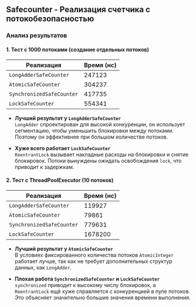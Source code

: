 ## Safecounter - Реализация счетчика с потокобезопасностью
### **Анализ результатов**
#### **1. Тест с 1000 потоками (создание отдельных потоков)**
| Реализация         | Время (нс)  |
|--------------------|------------|
| `LongAdderSafeCounter` | 247123 |
| `AtomicSafeCounter` | 304237 |
| `SynchronizedSafeCounter` | 417735 |
| `LockSafeCounter` | 554341 |

- **Лучший результат у `LongAdderSafeCounter`**  
  `LongAdder` спроектирован для высокой конкуренции, он использует сегментацию, чтобы уменьшить блокировки между потоками. Поэтому он эффективнее при большом количестве потоков.  

- **Хуже всего работает `LockSafeCounter`**  
  `ReentrantLock` вызывает накладные расходы на блокировки и снятие блокировок. Потоки вынуждены ожидать освобождения `lock`, что приводит к задержкам.  

#### **2. Тест с ThreadPoolExecutor (10 потоков)**
| Реализация         | Время (нс)  |
|--------------------|------------|
| `LongAdderSafeCounter` | 119927 |
| `AtomicSafeCounter` | 79861 |
| `SynchronizedSafeCounter` | 779631 |
| `LockSafeCounter` | 1678200 |

- **Лучший результат у `AtomicSafeCounter`**  
  В условиях фиксированного количества потоков `AtomicInteger` работает лучше, так как не требует дополнительных структур данных, как `LongAdder`.  

- **Плохая работа `SynchronizedSafeCounter` и `LockSafeCounter`**  
  `synchronized` приводит к высокому числу блокировок, а `ReentrantLock` ещё хуже справляется с конкуренцией в пуле потоков. Это объясняет значительно большие значения времени выполнения.
